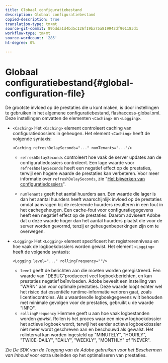 ```yaml
---
title: Globaal configuratiebestand
description: Globaal configuratiebestand
copied-description: true
translation-type: tm+mt
source-git-commit: 89bdda1d4bd5c126f19ba75a819942df901183d1
workflow-type: tm+mt
source-wordcount: '285'
ht-degree: 0%

---
```



# Globaal configuratiebestand{#global-configuration-file}

De grootste invloed op de prestaties die u kunt maken, is door instellingen te gebruiken in het algemene configuratiebestand, flashaccess-global.xml. Deze instellingen omvatten de elementen `<Caching>` en `<Logging>`.

* `<Caching>` Het  `<Caching>` element controleert caching van configuratiedossiers in geheugen. Het element `<Caching>` heeft de volgende syntaxis:

   ```
   <Caching refreshDelaySeconds="..." numTenants="..."/>
   ```

   * `refreshDelaySeconds` controleert hoe vaak de server updates aan de configuratiedossiers controleert. Een lage waarde voor `refreshDelaySeconds` heeft een negatief effect op de prestaties, terwijl een hogere waarde de prestaties kan verbeteren. Voor meer informatie over `refreshDelaySeconds`, zie &quot;[Het bijwerken van configuratiedossiers](../../aaxs-protected-streaming/updating-configuration-files/updating-configuration-files-overview.md)&quot;.

   * `numTenants` geeft het aantal huurders aan. Een waarde die lager is dan het aantal huurders heeft waarschijnlijk invloed op de prestaties omdat aanvragen bij de resterende huurders resulteren in een fout in het cachegeheugen. Een cache-fout voor configuratiegegevens heeft een negatief effect op de prestaties. Daarom adviseert Adobe dat u deze waarde hoger dan het aantal huurders plaatst die voor de server worden gevormd, tenzij er geheugenbeperkingen zijn om te overwegen.

* `<Logging>` Het  `<Logging>` element specificeert het registrerenniveau en hoe vaak de logboekdossiers worden gewist. Het element `<Logging>` heeft de volgende syntaxis:

   ```
   <Logging level="..." rollingFrequency=""/>
   ```

   * `level` geeft de berichten aan die moeten worden geregistreerd. Een waarde van &quot;DEBUG&quot;produceert veel logboekberichten, en kan prestaties negatief beïnvloeden. Adobe beveelt een instelling van &quot;WARN&quot; aan voor optimale prestaties. Deze waarde loopt echter wel het risico dat essentiële runtime-informatie verloren gaat, zoals licentiecontroles. Als u waardevolle logboekgegevens wilt behouden met minimale gevolgen voor de prestaties, gebruikt u de waarde &quot;INFO&quot;.
   * `rollingFrequency` Hiermee geeft u aan hoe vaak logbestanden worden  *gewist*. Rollen is het proces waar een nieuw logboekdossier het actieve logboek wordt, terwijl het eerder actieve logboekdossier niet meer wordt geschreven aan en beschouwd als gewalst. Het rolinterval kan worden ingesteld op &quot;MINUTELY&quot;, &quot;HOURLY&quot;, &quot;TWICE-DAILY&quot;, &quot;DAILY&quot;, &quot;WEEKLY&quot;, &quot;MONTHLY&quot; of &quot;NEVER&quot;.

Zie *De SDK van de Toegang van de Adobe gebruiken voor het Beschermen van Inhoud* voor extra uiteinden op het optimaliseren van prestaties.
